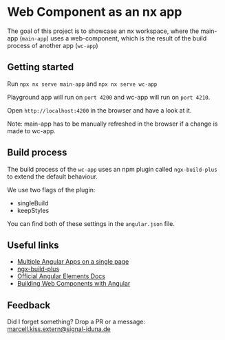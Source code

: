 # Web Component as an nx app

The goal of this project is to showcase an nx workspace, where the main-app (`main-app`) uses a web-component, which is the result of the build process of another app (`wc-app`)

## Getting started

Run `npx nx serve main-app` and `npx nx serve wc-app`

Playground app will run on `port 4200` and wc-app will run on `port 4210`.

Open `http://localhost:4200` in the browser and have a look at it.

Note: main-app has to be manually refreshed in the browser if a change is made to wc-app.

## Build process

The build process of the `wc-app` uses an npm plugin called `ngx-build-plus` to extend the default behaviour.

We use two flags of the plugin:

- singleBuild
- keepStyles

You can find both of these settings in the `angular.json` file.

## Useful links

- [Multiple Angular Apps on a single page](https://medium.com/swlh/multiple-angular-apps-on-a-single-page-9f49bc863177)
- [ngx-build-plus](https://github.com/manfredsteyer/ngx-build-plus)
- [Official Angular Elements Docs](https://angular.io/guide/elements)
- [Building Web Components with Angular](https://buddy.works/tutorials/building-web-components-with-angular#installing-setting-up-angular-elements)

## Feedback

Did I forget something? Drop a PR or a message: [marcell.kiss.extern@signal-iduna.de](mailto:marcell.kiss.extern@signal-iduna.de)

